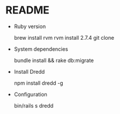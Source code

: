 # README

* Ruby version

  brew install rvm
  rvm install 2.7.4
  git clone

* System dependencies
  
  bundle install && rake db:migrate

* Install Dredd
  
  npm install dredd -g

* Configuration
  
  bin/rails s
  dredd





